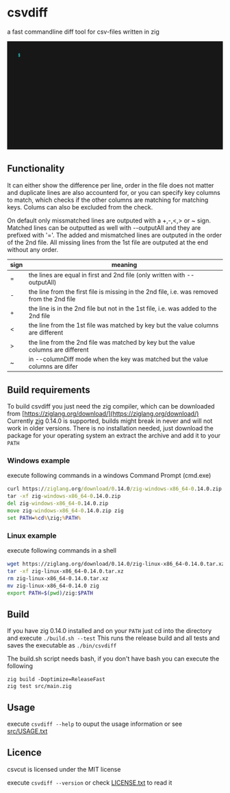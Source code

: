 # csvdiff

a fast commandline diff tool for csv-files written in zig

![csvdiff demo](media/csvdiff.gif)

## Functionality

It can either show the difference per line, order in the file does not matter and duplicate lines are also accounterd for, or you can specify key columns to match, which checks if the other columns are matching for matching keys. Colums can also be excluded from the check.

On default only missmatched lines are outputed with a +,-,<,> or ~ sign. Matched lines can be outputted as well with --outputAll and they are prefixed with '='. The added and mismatched lines are outputed in the order of the 2nd file. All missing lines from the 1st file are outputed at the end without any order.

| sign | meaning                                                                                     |
| ---- | ------------------------------------------------------------------------------------------- |
| =    | the lines are equal in first and 2nd file (only written with --outputAll)                   |
| -    | the line from the first file is missing in the 2nd file, i.e. was removed from the 2nd file |
| +    | the line is in the 2nd file but not in the 1st file, i.e. was added to the 2nd file         |
| <    | the line from the 1st file was matched by key but the value columns are different           |
| >    | the line from the 2nd file was matched by key but the value columns are different           |
| ~    | in --columnDiff mode when the key was matched but the value columns are difer               |

## Build requirements
To build csvdiff you just need the zig compiler, which can be downloaded from [https://ziglang.org/download/](https://ziglang.org/download/) 
Currently [zig](https://ziglang.org) 0.14.0 is supported, builds might break in never and will not work in older versions.
There is no installation needed, just download the package for your operating system an extract the archive and add it to your `PATH`

### Windows example
execute following commands in a windows Command Prompt (cmd.exe)
```cmd
curl https://ziglang.org/download/0.14.0/zig-windows-x86_64-0.14.0.zip --output zig-windows-x86_64-0.14.0.zip
tar -xf zig-windows-x86_64-0.14.0.zip
del zig-windows-x86_64-0.14.0.zip
move zig-windows-x86_64-0.14.0.zip zig
set PATH=%cd%\zig;%PATH%
```

### Linux example
execute following commands in a shell
```bash
wget https://ziglang.org/download/0.14.0/zig-linux-x86_64-0.14.0.tar.xz
tar -xf zig-linux-x86_64-0.14.0.tar.xz
rm zig-linux-x86_64-0.14.0.tar.xz
mv zig-linux-x86_64-0.14.0 zig
export PATH=$(pwd)/zig:$PATH
```

## Build
If you have zig 0.14.0 installed and on your `PATH` just cd into the directory and execute `./build.sh --test`
This runs the release build and all tests and saves the executable as `./bin/csvdiff`

The build.sh script needs bash, if you don't have bash you can execute the following
```shell
zig build -Doptimize=ReleaseFast
zig test src/main.zig
```

## Usage
execute `csvdiff --help` to ouput the usage information or see [src/USAGE.txt](src/USAGE.txt)

## Licence
csvcut is licensed under the MIT license

execute `csvdiff --version` or check [LICENSE.txt](LICENSE.txt) to read it
